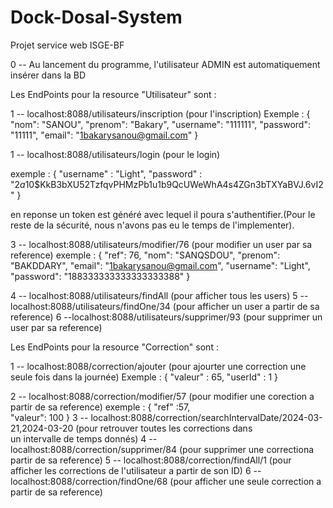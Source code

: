 # Dock-Dosal-System
 Projet service web ISGE-BF


 0 -- Au lancement du programme, l'utilisateur ADMIN est automatiquement insérer dans la BD
 
 Les EndPoints pour la resource "Utilisateur" sont :

 1 -- localhost:8088/utilisateurs/inscription (pour l'inscription)
      Exemple :         {
              	"nom": "SANOU",
              	"prenom": "Bakary",
              	"username": "111111",
              	"password": "11111",
              	"email": "1bakarysanou@gmail.com"
              }

 1 -- localhost:8088/utilisateurs/login (pour le login)

exemple : 
       {
       	"username" : "Light",
       	"password" : "$2a$10$KkB3bXU52TzfqvPHMzPb1u1b9QcUWeWhA4s4ZGn3bTXYaBVJ.6vI2"
       }

en reponse un token est généré avec lequel il poura s'authentifier.(Pour le reste de la sécurité, nous n'avons pas eu le temps de l'implementer). 

3 -- localhost:8088/utilisateurs/modifier/76 (pour modifier un user par sa reference)
exemple : 
       {
       	  "ref": 76,
       		"nom": "SANQSDOU",
       		"prenom": "BAKDDARY",
       		"email": "1bakarysanou@gmail.com",
       		"username": "Light",
       		"password": "188333333333333333388"
       }

  4 -- localhost:8088/utilisateurs/findAll (pour afficher tous les users)
  5 -- localhost:8088/utilisateurs/findOne/34 (pour afficher un user a partir de sa reference)
  6 --localhost:8088/utilisateurs/supprimer/93 (pour supprimer un user par sa reference)

  Les EndPoints pour la resource "Correction" sont :

 1 -- localhost:8088/correction/ajouter (pour ajourter une correction une seule fois dans la journée)
Exemple :
      {
      	"valeur" : 65,
      	"userId" : 1
      }

2 -- localhost:8088/correction/modifier/57 (pour modifier une corection a partir de sa reference)
     exemple :
            {
       	"ref" :57,	
       	"valeur": 100
       	}
3 -- localhost:8088/correction/searchIntervalDate/2024-03-21,2024-03-20 (pour retrouver toutes les corrections dans  
    un intervalle de temps donnés)
4 -- localhost:8088/correction/supprimer/84 (pour supprimer une correctiona partir de sa reference)
5 -- localhost:8088/correction/findAll/1 (pour afficher les corrections de l'utilisateur a partir de son ID)
6 -- localhost:8088/correction/findOne/68 (pour afficher une seule correction a partir de sa reference)
  
